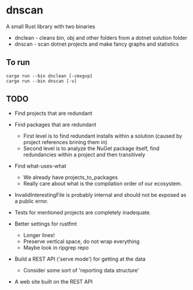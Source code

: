 # dnscan

A small Rust library with two binaries

- dnclean - cleans bin, obj and other folders from a dotnet solution folder
- dnscan - scan dotnet projects and make fancy graphs and statistics


## To run

```
cargo run --bin dnclean [-cmxgvp]
cargo run --bin dnscan [-v]
```

## TODO

- Find projects that are redundant
- Find packages that are redundant
    - First level is to find redundant installs within a solution (caused by project references brining them in)
    - Second level is to analyze the NuGet package itself, find redundancies within a project and then transitively
- Find what-uses-what
    - We already have projects_to_packages
    - Really care about what is the compilation order of our ecosystem.

- InvalidInterestingFile is probably internal and should not be exposed
  as a public error.
- Tests for mentioned projects are completely inadequate.
- Better settings for rustfmt
    - Longer lines!
    - Preserve vertical space, do not wrap everything
    - Maybe look in ripgrep repo
- Build a REST API ('serve mode') for getting at the data
  - Consider some sort of 'reporting data structure'
- A web site built on the REST API
